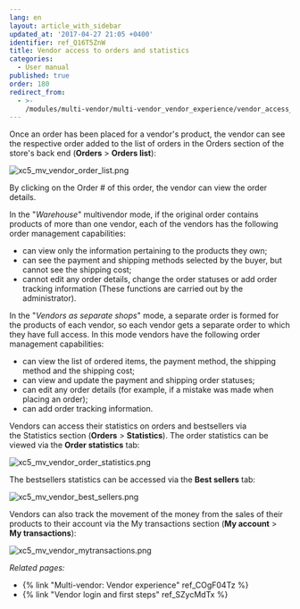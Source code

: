 ```yaml
---
lang: en
layout: article_with_sidebar
updated_at: '2017-04-27 21:05 +0400'
identifier: ref_Q16T5ZnW
title: Vendor access to orders and statistics
categories:
  - User manual
published: true
order: 180
redirect_from:
  - >-
    /modules/multi-vendor/multi-vendor_vendor_experience/vendor_access_to_orders_and_statistics.html
---
```



Once an order has been placed for a vendor's product, the vendor can see the respective order added to the list of orders in the Orders section of the store's back end (**Orders** > **Orders list**):

![xc5_mv_vendor_order_list.png]({{site.baseurl}}/attachments/ref_Q16T5ZnW/xc5_mv_vendor_order_list.png)

By clicking on the Order # of this order, the vendor can view the order details.

In the "_Warehouse_" multivendor mode, if the original order contains products of more than one vendor, each of the vendors has the following order management capabilities:

*   can view only the information pertaining to the products they own;
*   can see the payment and shipping methods selected by the buyer, but cannot see the shipping cost;
*   cannot edit any order details, change the order statuses or add order tracking information (These functions are carried out by the administrator).

In the "_Vendors as separate shops_" mode, a separate order is formed for the products of each vendor, so each vendor gets a separate order to which they have full access. In this mode vendors have the following order management capabilities:

*   can view the list of ordered items, the payment method, the shipping method and the shipping cost;
*   can view and update the payment and shipping order statuses;
*   can edit any order details (for example, if a mistake was made when placing an order);
*   can add order tracking information.

Vendors can access their statistics on orders and bestsellers via the Statistics section (**Orders** > **Statistics**). The order statistics can be viewed via the **Order statistics** tab:

![xc5_mv_vendor_order_statistics.png]({{site.baseurl}}/attachments/ref_Q16T5ZnW/xc5_mv_vendor_order_statistics.png)

The bestsellers statistics can be accessed via the **Best sellers** tab:

![xc5_mv_vendor_best_sellers.png]({{site.baseurl}}/attachments/ref_Q16T5ZnW/xc5_mv_vendor_best_sellers.png)

Vendors can also track the movement of the money from the sales of their products to their account via the My transactions section (**My account** > **My transactions**):

![xc5_mv_vendor_mytransactions.png]({{site.baseurl}}/attachments/ref_Q16T5ZnW/xc5_mv_vendor_mytransactions.png)



_Related pages:_

   *   {% link "Multi-vendor: Vendor experience" ref_COgF04Tz %}
   *   {% link "Vendor login and first steps" ref_SZycMdTx %}
   